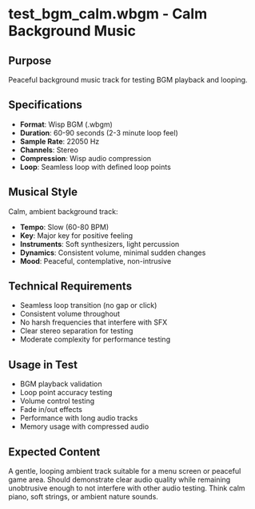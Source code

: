 # test_bgm_calm.wbgm - Calm Background Music

## Purpose
Peaceful background music track for testing BGM playback and looping.

## Specifications
- **Format**: Wisp BGM (.wbgm)
- **Duration**: 60-90 seconds (2-3 minute loop feel)
- **Sample Rate**: 22050 Hz
- **Channels**: Stereo
- **Compression**: Wisp audio compression
- **Loop**: Seamless loop with defined loop points

## Musical Style
Calm, ambient background track:
- **Tempo**: Slow (60-80 BPM)
- **Key**: Major key for positive feeling
- **Instruments**: Soft synthesizers, light percussion
- **Dynamics**: Consistent volume, minimal sudden changes
- **Mood**: Peaceful, contemplative, non-intrusive

## Technical Requirements
- Seamless loop transition (no gap or click)
- Consistent volume throughout
- No harsh frequencies that interfere with SFX
- Clear stereo separation for testing
- Moderate complexity for performance testing

## Usage in Test
- BGM playback validation
- Loop point accuracy testing
- Volume control testing
- Fade in/out effects
- Performance with long audio tracks
- Memory usage with compressed audio

## Expected Content
A gentle, looping ambient track suitable for a menu screen or peaceful game area. Should demonstrate clear audio quality while remaining unobtrusive enough to not interfere with other audio testing. Think calm piano, soft strings, or ambient nature sounds.
